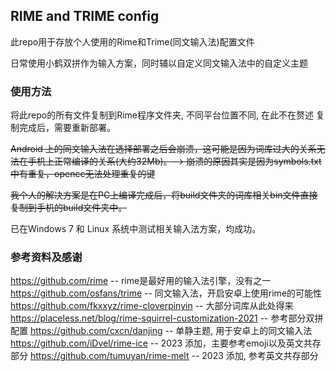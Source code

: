 RIME and TRIME config
---
此repo用于存放个人使用的Rime和Trime(同文输入法)配置文件

日常使用小鹤双拼作为输入方案，同时辅以自定义同文输入法中的自定义主题

### 使用方法
将此repo的所有文件复制到Rime程序文件夹, 不同平台位置不同, 在此不在赘述
复制完成后，需要重新部署。

~~Android 上的同文输入法在选择部署之后会崩溃，这可能是因为词库过大的关系无法在手机上正常编译的关系(大约32Mb)。--> 崩溃的原因其实是因为symbols.txt中有重复，opencc无法处理重复的键~~

~~我个人的解决方案是在PC上编译完成后，将build文件夹的词库相关bin文件直接复制到手机的build文件夹中。~~

已在Windows 7 和 Linux 系统中测试相关输入法方案，均成功。

### 参考资料及感谢
https://github.com/rime -- rime是最好用的输入法引擎，没有之一
https://github.com/osfans/trime -- 同文输入法，开启安卓上使用rime的可能性
https://github.com/fkxxyz/rime-cloverpinyin -- 大部分词库从此处得来
https://placeless.net/blog/rime-squirrel-customization-2021 -- 参考部分双拼配置
https://github.com/cxcn/danjing -- 单静主题, 用于安卓上的同文输入法
https://github.com/iDvel/rime-ice -- 2023 添加，主要参考emoji以及英文共存部分
https://github.com/tumuyan/rime-melt -- 2023 添加, 参考英文共存部分

